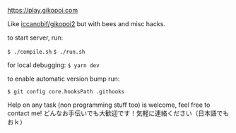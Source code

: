 https://play.gikopoi.com

Like [iccanobif/gikopoi2](https://github.com/iccanobif/gikopoi2) but with bees
and misc hacks. 

to start server, run:

``$ ./compile.sh``
``$ ./run.sh``

for local debugging:
``$ yarn dev``

to enable automatic version bump run:

``$ git config core.hooksPath .githooks``

Help on any task (non programming stuff too) is welcome, feel free to contact me!
どんなお手伝いでも大歓迎です！気軽に連絡ください（日本語でもおｋ）
